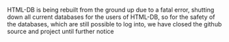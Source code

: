 HTML-DB is being rebuilt from the ground up due to a fatal error, shutting down all current databases for the users of HTML-DB, so for the safety of the databases, which are still possible to log into, we have closed the github source and project until further notice

